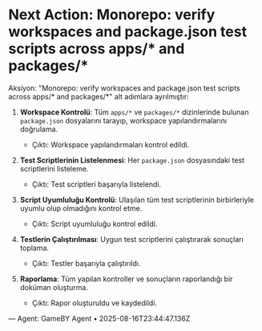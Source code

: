 # Next Action: Monorepo: verify workspaces and package.json test scripts across apps/* and packages/*

Aksiyon: "Monorepo: verify workspaces and package.json test scripts across apps/* and packages/*" alt adımlara ayrılmıştır:

1. **Workspace Kontrolü**: Tüm `apps/*` ve `packages/*` dizinlerinde bulunan `package.json` dosyalarını tarayıp, workspace yapılandırmalarını doğrulama.
   - Çıktı: Workspace yapılandırmaları kontrol edildi.

2. **Test Scriptlerinin Listelenmesi**: Her `package.json` dosyasındaki test scriptlerini listeleme.
   - Çıktı: Test scriptleri başarıyla listelendi.

3. **Script Uyumluluğu Kontrolü**: Ulaşılan tüm test scriptlerinin birbirleriyle uyumlu olup olmadığını kontrol etme.
   - Çıktı: Script uyumluluğu kontrol edildi.

4. **Testlerin Çalıştırılması**: Uygun test scriptlerini çalıştırarak sonuçları toplama.
   - Çıktı: Testler başarıyla çalıştırıldı.

5. **Raporlama**: Tüm yapılan kontroller ve sonuçların raporlandığı bir doküman oluşturma.
   - Çıktı: Rapor oluşturuldu ve kaydedildi.

— Agent: GameBY Agent • 2025-08-16T23:44:47.136Z
